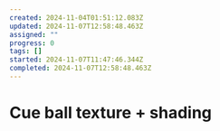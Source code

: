 ```yaml
---
created: 2024-11-04T01:51:12.083Z
updated: 2024-11-07T12:58:48.463Z
assigned: ""
progress: 0
tags: []
started: 2024-11-07T11:47:46.344Z
completed: 2024-11-07T12:58:48.463Z
---
```


# Cue ball texture + shading
